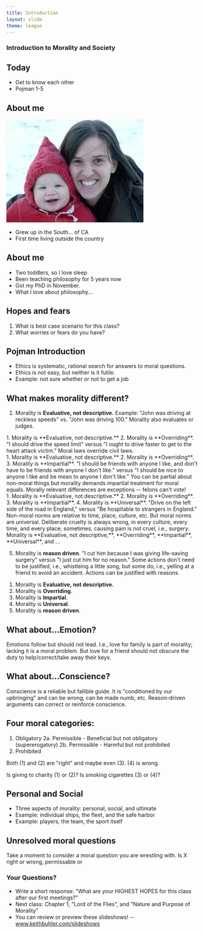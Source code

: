 ```yaml
---
title: Introduction
layout: slide
theme: league
---
```


<section><!--Friday begin-->
<section data-background="http://cdn.bloody-disgusting.com/wp-content/uploads/2015/03/Sunshine.jpg" data-markdown><!--Intro slide begin-->

# Introduction to Morality and Society

</section> <!--Intro slide end-->
<section data-markdown> 

## Today

* Get to know each other
* Pojman 1-5

</section><section data-markdown>

## About me

![Josiah in the snow](/images/josiah-snow.jpg)

- Grew up in the South... of CA
- First time living outside the country

</section><section data-markdown>

## About me

- Two toddlers, so I love sleep
- Been teaching philosophy for 5 years now
- Got my PhD in November.
- What I love about philosophy...

</section><section data-markdown>

## Hopes and fears

1. What is best case scenario for this class? 
2. What worries or fears do you have? 

</section><section data-markdown>

## Pojman Introduction

- Ethics is systematic, rational search for answers to moral questions. 
- Ethics is not easy, but neither is it futile. 
- Example: not sure whether or not to get a job

</section><section data-markdown>

</section><section data-markdown>

## What makes morality different?

1. Morality is **Evaluative, not descriptive.** Example: "John was driving at reckless speeds" vs. "John was driving 100." Morality also evaluates or judges.
 
</section><section data-markdown>
1. Morality is **Evaluative, not descriptive.**
2. Morality is **Overriding**. "I should drive the speed limit" versus "I ought to drive faster to get to the heart attack victim." Moral laws override civil laws.

</section><section data-markdown>
1. Morality is **Evaluative, not descriptive.**
2. Morality is **Overriding**. 
3. Morality is **Impartial**. "I should be friends with anyone I like, and don't have to be friends with anyone I don't like." versus "I should be nice to anyone I like and be mean to anyone I don't like." You can be partial about non-moral things but morality demands impartial treatment for moral equals. Morally relevant differences are exceptions -- felons can't vote!
 
</section><section data-markdown>
1. Morality is **Evaluative, not descriptive.**
2. Morality is **Overriding**. 
3. Morality is **Impartial**. 
4. Morality is **Universal**. "Drive on the left side of the road in England," versus "Be hospitable to strangers in England." Non-moral norms are relative to time, place, culture, etc. But moral norms are universal.  Deliberate cruelty is always wrong, in every culture, every time, and every place; sometimes, causing pain is not cruel, i.e., surgery.
 
</section><section data-markdown>
Morality is **Evaluative, not descriptive,**, **Overriding**, **Impartial**, **Universal**, and ...

5. Morality is **reason driven**. "I cut him because I was giving life-saving surgery" versus "I just cut him for no reason." Some actions don't need to be justified, i.e., whistleing a little song, but some do, i.e., yelling at a friend to avoid an accident. Actions can be justified with reasons. 

</section><section data-markdown>

1. Morality is **Evaluative, not descriptive.**
2. Morality is **Overriding**. 
3. Morality is **Impartial**. 
4. Morality is **Universal**. 
5. Morality is **reason driven**.


</section><section data-markdown>

## What about...Emotion? 
 
Emotions follow but should not lead. I.e., love for family is part of morality; lacking it is a moral problem. But love for a friend should not obscure the duty to help/correct/take away their keys. 

</section><section data-markdown>

## What about...Conscience? 
 
Conscience is a reliable but fallible guide. It is "conditioned by our upbringing" and can be wrong, can be made numb, etc. Reason-driven arguments can correct or reinforce conscience.

</section><section data-markdown>

## Four moral categories: 

1. Obligatory
2a. Permissible - Beneficial but not obligatory (supererogatory)
2b. Permissible - Harmful but not prohibited 
3. Prohibited

Both (1) and (2) are "right" and maybe even (3). (4) is wrong. 

Is giving to charity (1) or (2)? Is smoking cigarettes (3) or (4)? 

</section><section data-markdown>

## Personal and Social

- Three aspects of morality: personal, social, and ultimate
- Example: individual ships, the fleet, and the safe harbor
- Example: players, the team, the sport itself

</section><section data-markdown>

## Unresolved moral questions

Take a moment to consider a moral question you are wrestling with. Is X right or wrong, permissable or 


</section><section data-markdown>

### Your Questions?

* Write a short response: "What are your HIGHEST HOPES for this class after our first meetings?"
* Next class: Chapter 1, "Lord of the Flies", and "Nature and Purpose of Morality"
* You can review or preview these slideshows! -- www.keithbuhler.com/slideshows


</section>
</section><!--Friday end-->
